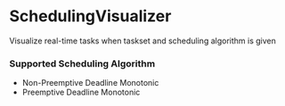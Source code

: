 # SchedulingVisualizer

Visualize real-time tasks when taskset and scheduling algorithm is given

### Supported Scheduling Algorithm
- Non-Preemptive Deadline Monotonic
- Preemptive Deadline Monotonic